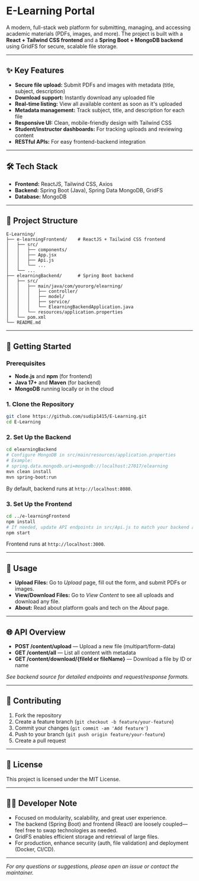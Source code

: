 # E-Learning Portal

A modern, full-stack web platform for submitting, managing, and accessing academic materials (PDFs, images, and more). The project is built with a **React + Tailwind CSS frontend** and a **Spring Boot + MongoDB backend** using GridFS for secure, scalable file storage.

---

## ✨ Key Features

- **Secure file upload:** Submit PDFs and images with metadata (title, subject, description)
- **Download support:** Instantly download any uploaded file
- **Real-time listing:** View all available content as soon as it's uploaded
- **Metadata management:** Track subject, title, and description for each file
- **Responsive UI:** Clean, mobile-friendly design with Tailwind CSS
- **Student/instructor dashboards:** For tracking uploads and reviewing content
- **RESTful APIs:** For easy frontend-backend integration

---

## 🛠️ Tech Stack

- **Frontend:** ReactJS, Tailwind CSS, Axios
- **Backend:** Spring Boot (Java), Spring Data MongoDB, GridFS
- **Database:** MongoDB

---

## 📁 Project Structure

```
E-Learning/
├── e-learningFrontend/    # ReactJS + Tailwind CSS frontend
│   ├── src/
│   │   ├── components/
│   │   ├── App.jsx
│   │   ├── Api.js
│   │   └── ...
│   └── ...
├── elearningBackend/      # Spring Boot backend
│   ├── src/
│   │   ├── main/java/com/yourorg/elearning/
│   │   │   ├── controller/
│   │   │   ├── model/
│   │   │   ├── service/
│   │   │   └── ElearningBackendApplication.java
│   │   └── resources/application.properties
│   └── pom.xml
└── README.md
```

---

## 🚀 Getting Started

### Prerequisites

- **Node.js** and **npm** (for frontend)
- **Java 17+** and **Maven** (for backend)
- **MongoDB** running locally or in the cloud

### 1. Clone the Repository

```bash
git clone https://github.com/sudip1415/E-Learning.git
cd E-Learning
```

### 2. Set Up the Backend

```bash
cd elearningBackend
# Configure MongoDB in src/main/resources/application.properties
# Example:
# spring.data.mongodb.uri=mongodb://localhost:27017/elearning
mvn clean install
mvn spring-boot:run
```
By default, backend runs at `http://localhost:8080`.

### 3. Set Up the Frontend

```bash
cd ../e-learningFrontend
npm install
# If needed, update API endpoints in src/Api.js to match your backend address
npm start
```
Frontend runs at `http://localhost:3000`.

---

## 📝 Usage

- **Upload Files:** Go to *Upload* page, fill out the form, and submit PDFs or images.
- **View/Download Files:** Go to *View Content* to see all uploads and download any file.
- **About:** Read about platform goals and tech on the *About* page.

---

## 🌐 API Overview

- **POST /content/upload** — Upload a new file (multipart/form-data)
- **GET /content/all** — List all content with metadata
- **GET /content/download/{fileId or fileName}** — Download a file by ID or name

*See backend source for detailed endpoints and request/response formats.*

---

## 🤝 Contributing

1. Fork the repository
2. Create a feature branch (`git checkout -b feature/your-feature`)
3. Commit your changes (`git commit -am 'Add feature'`)
4. Push to your branch (`git push origin feature/your-feature`)
5. Create a pull request

---

## 📜 License

This project is licensed under the MIT License.

---

## 👨‍💻 Developer Note

- Focused on modularity, scalability, and great user experience.
- The backend (Spring Boot) and frontend (React) are loosely coupled—feel free to swap technologies as needed.
- GridFS enables efficient storage and retrieval of large files.
- For production, enhance security (auth, file validation) and deployment (Docker, CI/CD).

---

*For any questions or suggestions, please open an issue or contact the maintainer.*
